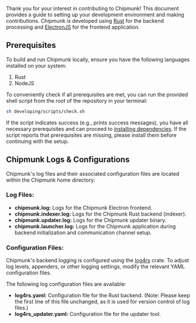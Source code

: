 Thank you for your interest in contributing to Chipmunk! This document provides a guide to setting up your development environment and making contributions. Chipmunk is developed using [Rust](https://www.rust-lang.org/) for the backend processing and [ElectronJS](https://www.electronjs.org/) for the frontend application.

## Prerequisites

To build and run Chipmunk locally, ensure you have the following languages installed on your system:

1. Rust
2. NodeJS

To conveniently check if all prerequisites are met, you can run the provided shell script from the root of the repository in your terminal:

```sh
sh developing/scripts/check.sh
```

If the script indicates success (e.g., prints success messages), you have all necessary prerequisites and can proceed to [installing dependencies](/chipmunk/contributing/preparing). 
If the script reports that prerequisites are missing, please install them before continuing with the setup.


## Chipmunk Logs & Configurations

Chipmunk's log files and their associated configuration files are located within the Chipmunk home directory:

### Log Files:

* **chipmunk.log:** Logs for the Chipmunk Electron frontend.
* **chipmunk.indexer.log:** Logs for the Chipmunk Rust backend (indexer).
* **chipmunk.updater.log:** Logs for the Chipmunk updater binary.
* **chipmunk.launcher.log:** Logs for the Chipmunk application during backend initialization and communication channel setup.

### Configuration Files:

Chipmunk's backend logging is configured using the [log4rs](https://docs.rs/log4rs/latest/log4rs/index.html) crate. To adjust log levels, appenders, or other logging settings, modify the relevant YAML configuration files.

The following log configuration files are available:

* **log4rs.yaml:** Configuration file for the Rust backend. (Note: Please keep the first line of this file unchanged, as it is used for version control of log files.)
* **log4rs_updater.yaml:** Configuration file for the updater tool.
